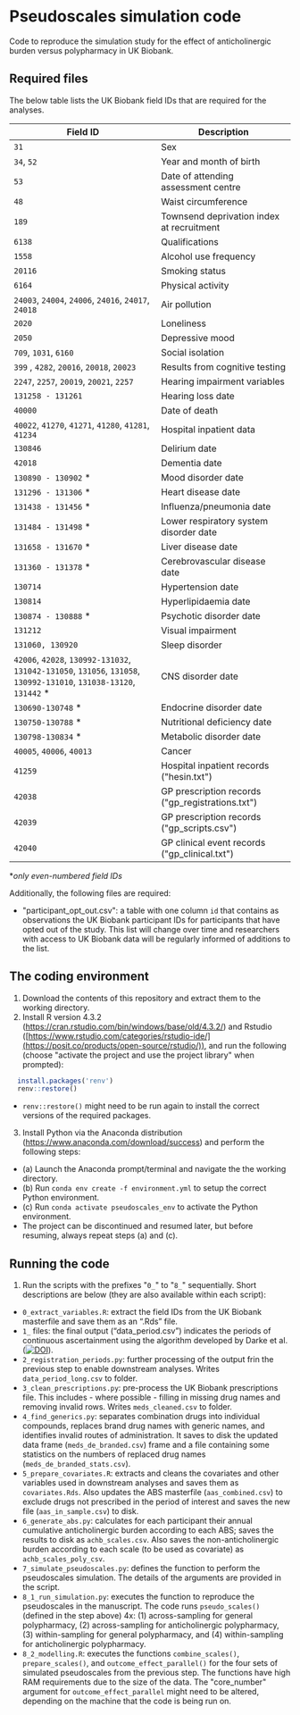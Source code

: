 # Pseudoscales simulation code
Code to reproduce the simulation study for the effect of anticholinergic burden versus polypharmacy in UK Biobank.

## Required files
The below table lists the UK Biobank field IDs that are required for the analyses.

Field ID | Description
----------- | -----
`31` |	Sex
`34`, `52` |	Year and month of birth
`53` |	Date of attending assessment centre
`48` |	Waist circumference
`189` |	Townsend deprivation index at recruitment
`6138` |	Qualifications
`1558` |	Alcohol use frequency
`20116` |	Smoking status
`6164` |	Physical activity
`24003`, `24004`, `24006`, `24016`, `24017`, `24018` | Air pollution
`2020` | Loneliness
`2050` | Depressive mood
`709`, `1031`, `6160` | Social isolation
`399` , `4282`, `20016`, `20018`, `20023` | Results from cognitive testing
`2247`, `2257`, `20019`, `20021`, `2257` |	Hearing impairment variables
`131258 - 131261` |	Hearing loss date
`40000` |	Date of death
`40022`, `41270`, `41271`, `41280`, `41281`, `41234` |	Hospital inpatient data
`130846` | Delirium date
`42018` |	Dementia date
`130890 - 130902` * |	Mood disorder date
`131296 - 131306` * |	Heart disease date
`131438 - 131456` * |	Influenza/pneumonia date
`131484 - 131498` * |	Lower respiratory system disorder date
`131658 - 131670` * |	Liver disease date
`131360 - 131378` * |	Cerebrovascular disease date
`130714` |	Hypertension date
`130814` |	Hyperlipidaemia date
`130874 - 130888` * |	Psychotic disorder date
`131212` | Visual impairment
`131060, 130920` | Sleep disorder
`42006`, `42028`, `130992-131032`, `131042-131050`, `131056`, `131058`, `130992-131010`, `131038-13120`, `131442` * | CNS disorder date
`130690-130748` * | Endocrine disorder date
`130750-130788` * | Nutritional deficiency date
`130798-130834` * | Metabolic disorder date
`40005`, `40006`, `40013` | Cancer
`41259` |	Hospital inpatient records ("hesin.txt")
`42038` | GP prescription records ("gp_registrations.txt")
`42039` | GP prescription records ("gp_scripts.csv")
`42040` | GP clinical event records ("gp_clinical.txt")

*_only even-numbered field IDs_

Additionally, the following files are required:
- "participant_opt_out.csv": a table with one column `id` that contains as observations the UK Biobank participant IDs for participants that have opted out of the study. This list will change over time and researchers with access to UK Biobank data will be regularly informed of additions to the list.


## The coding environment
1. Download the contents of this repository and extract them to the working directory.
2. Install R version 4.3.2 (https://cran.rstudio.com/bin/windows/base/old/4.3.2/) and Rstudio ([https://www.rstudio.com/categories/rstudio-ide/](https://posit.co/products/open-source/rstudio/)), and run the following (choose "activate the project and use the project library" when prompted):
```R
  install.packages('renv')
  renv::restore()
```
- `renv::restore()` might need to be run again to install the correct versions of the required packages.
3. Install Python via the Anaconda distribution (https://www.anaconda.com/download/success) and perform the following steps:
- (a) Launch the Anaconda prompt/terminal and navigate the the working directory.
- (b) Run `conda env create -f environment.yml` to setup the correct Python environment.
- (c) Run `conda activate pseudoscales_env` to activate the Python environment.
- The project can be discontinued and resumed later, but before resuming, always repeat steps (a) and (c).

## Running the code

1. Run the scripts with the prefixes "`0_`" to "`8_`" sequentially. Short descriptions are below (they are also available within each script):
- `0_extract_variables.R`: extract the field IDs from the UK Biobank masterfile and save them as an “.Rds” file.
- `1_` files: the final output (“data_period.csv”) indicates the periods of continuous ascertainment using the algorithm developed by Darke et al. ([![DOI](https://img.shields.io/badge/DOI-10.1093/jamia/ocab260-blue)](https://doi.org/10.1093/jamia/ocab260)).
- `2_registration_periods.py`: further processing of the output frin the previous step to enable downstream analyses. Writes `data_period_long.csv` to folder.
- `3_clean_prescriptions.py`: pre-process the UK Biobank prescriptions file. This includes - where possible - filling in missing drug names and removing invalid rows. Writes `meds_cleaned.csv` to folder.
- `4_find_generics.py`: separates combination drugs into individual compounds, replaces brand drug names with generic names, and identifies invalid routes of administration. It saves to disk the updated data frame (`meds_de_branded.csv`) frame and a file containing some statistics on the numbers of replaced drug names (`meds_de_branded_stats.csv`).
- `5_prepare_covariates.R`: extracts and cleans the covariates and other variables used in downstream analyses and saves them as `covariates.Rds`. Also updates the ABS masterfile (`aas_combined.csv`) to exclude drugs not prescribed in the period of interest and saves the new file (`aas_in_sample.csv`) to disk.
- `6_generate_abs.py`: calculates for each participant their annual cumulative anticholinergic burden according to each ABS; saves the results to disk as `achb_scales.csv`. Also saves the non-anticholinergic burden according to each scale (to be used as covariate) as `achb_scales_poly_csv`.
- `7_simulate_pseudoscales.py`: defines the function to perform the pseudoscales simulation. The details of the arguments are provided in the script. 
- `8_1_run_simulation.py`: executes the function to reproduce the pseudoscales in the manuscript. The code runs `pseudo_scales()` (defined in the step above) 4x: (1) across-sampling for general polypharmacy, (2) across-sampling for anticholinergic polypharmacy, (3) within-sampling for general polypharmacy, and (4) within-sampling for anticholinergic polypharmacy.
- `8_2_modelling.R`: executes the functions `combine_scales()`, `prepare_scales()`, and `outcome_effect_parallel()` for the four sets of simulated pseudoscales from the previous step. The functions have high RAM requirements due to the size of the data. The "core_number" argument for `outcome_effect_parallel` might need to be altered, depending on the machine that the code is being run on.
